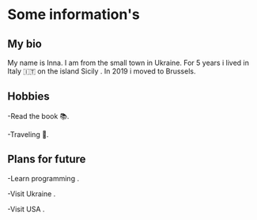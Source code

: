 # Some information's

## My bio

My name is Inna. I am from the small town in Ukraine. For 5 years i lived in
Italy :it: on the island Sicily . In 2019 i moved to Brussels.

## Hobbies

-Read the book :books:.

-Traveling :statue_of_liberty:.

## Plans for future

-Learn programming .

-Visit Ukraine .

-Visit USA .
